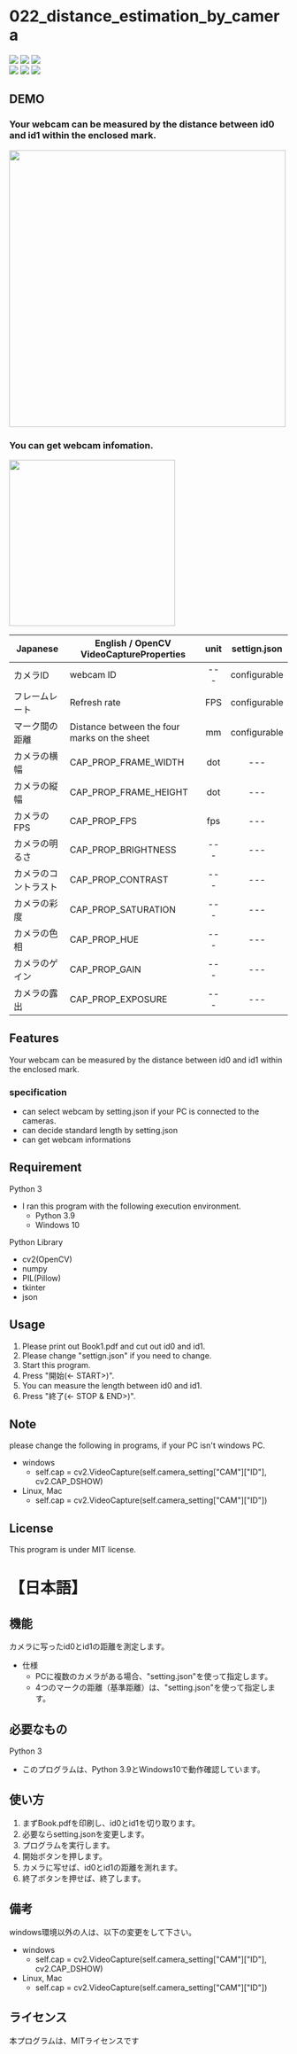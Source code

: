 # 022_distance_estimation_by_camera
![](https://img.shields.io/badge/type-python3-brightgreen)  ![](https://img.shields.io/badge/windows%20build-passing-brightgreen) ![](https://img.shields.io/badge/license-MIT-brightgreen)   
![](https://img.shields.io/badge/libraly-OpenCV-blue)  ![](https://img.shields.io/badge/libraly-NumPy-blue)  ![](https://img.shields.io/badge/libraly-Pillow-blue)


## DEMO
### Your webcam can be measured by the distance between id0 and id1 within the enclosed mark.  
<img src="https://user-images.githubusercontent.com/44888139/130731372-a2ff920d-f9e1-45e4-9a34-1c08de441ed3.png" height="500px">  

### You can get webcam infomation.  
<img src="https://user-images.githubusercontent.com/44888139/130957708-4f060f34-4286-49f2-a812-220ae4e36bb9.png" height="300px">  

| Japanese | English / OpenCV VideoCaptureProperties | unit | settign.json |
----|----|:---:|:---:
| カメラID | webcam ID | --- |  configurable |
| フレームレート | Refresh rate |  FPS | configurable |
| マーク間の距離 | Distance between the four marks on the sheet |  mm | configurable |
| カメラの横幅 | CAP_PROP_FRAME_WIDTH |  dot | --- |
| カメラの縦幅 | CAP_PROP_FRAME_HEIGHT |  dot | --- |
| カメラのFPS | CAP_PROP_FPS |  fps | --- |
| カメラの明るさ | CAP_PROP_BRIGHTNESS |  --- | --- |
| カメラのコントラスト | CAP_PROP_CONTRAST |  --- | --- |
| カメラの彩度 | CAP_PROP_SATURATION |  --- | --- |
| カメラの色相 | CAP_PROP_HUE |  --- | --- |
| カメラのゲイン | CAP_PROP_GAIN |  --- | --- |
| カメラの露出 | CAP_PROP_EXPOSURE |  --- | --- |

## Features
Your webcam can be measured by the distance between id0 and id1 within the enclosed mark. 

### specification
- can select webcam by setting.json if your PC is connected to the cameras.
- can decide standard length by setting.json
- can get webcam informations


## Requirement 
Python 3
 - I ran this program with the following execution environment.
   - Python 3.9
   - Windows 10

Python Library
  - cv2(OpenCV)
  - numpy
  - PIL(Pillow)
  - tkinter
  - json

## Usage
1. Please print out Book1.pdf and cut out id0 and id1.
1. Please change "settign.json" if you need to change.
1. Start this program.
1. Press "開始(<- START>)".
1. You can measure the length between id0 and id1.
1. Press "終了(<- STOP & END>)".


## Note
please change the following in programs, if your PC isn't windows PC.  
- windows
  - self.cap = cv2.VideoCapture(self.camera_setting["CAM"]["ID"], cv2.CAP_DSHOW)
- Linux, Mac
  - self.cap = cv2.VideoCapture(self.camera_setting["CAM"]["ID"])

## License
This program is under MIT license.  

# 【日本語】

## 機能
カメラに写ったid0とid1の距離を測定します。
- 仕様
  - PCに複数のカメラがある場合、"setting.json"を使って指定します。
  - 4つのマークの距離（基準距離）は、"setting.json"を使って指定します。

## 必要なもの
Python 3
- このプログラムは、Python 3.9とWindows10で動作確認しています。

## 使い方
1. まずBook.pdfを印刷し、id0とid1を切り取ります。
1. 必要ならsetting.jsonを変更します。
1. プログラムを実行します。
1. 開始ボタンを押します。
1. カメラに写せば、id0とid1の距離を測れます。
1. 終了ボタンを押せば、終了します。


## 備考
windows環境以外の人は、以下の変更をして下さい。  
- windows
  - self.cap = cv2.VideoCapture(self.camera_setting["CAM"]["ID"], cv2.CAP_DSHOW)
- Linux, Mac
  - self.cap = cv2.VideoCapture(self.camera_setting["CAM"]["ID"])


## ライセンス
本プログラムは、MITライセンスです
